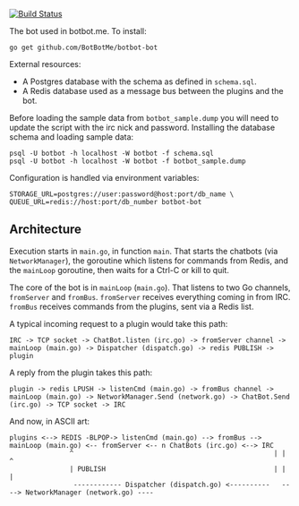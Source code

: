 [![Build Status](https://travis-ci.org/BotBotMe/botbot-bot.png)](https://travis-ci.org/BotBotMe/botbot-bot)

The bot used in botbot.me. To install:

    go get github.com/BotBotMe/botbot-bot

External resources:

* A Postgres database with the schema as defined in `schema.sql`.
* A Redis database used as a message bus between the plugins and the bot.

Before loading the sample data from `botbot_sample.dump` you will need to update the script with the irc nick and password.
Installing the database schema and loading sample data:

    psql -U botbot -h localhost -W botbot -f schema.sql
    psql -U botbot -h localhost -W botbot -f botbot_sample.dump

Configuration is handled via environment variables:

    STORAGE_URL=postgres://user:password@host:port/db_name \
    QUEUE_URL=redis://host:port/db_number botbot-bot

## Architecture

Execution starts in `main.go`, in function `main`. That starts the chatbots (via `NetworkManager`), the goroutine which listens for commands from Redis, and the `mainLoop` goroutine, then waits for a Ctrl-C or kill to quit.

The core of the bot is in `mainLoop` (`main.go`). That listens to two Go channels, `fromServer` and `fromBus`. `fromServer` receives everything coming in from IRC. `fromBus` receives commands from the plugins, sent via a Redis list.

A typical incoming request to a plugin would take this path:

```
IRC -> TCP socket -> ChatBot.listen (irc.go) -> fromServer channel -> mainLoop (main.go) -> Dispatcher (dispatch.go) -> redis PUBLISH -> plugin
```

A reply from the plugin takes this path:

```
plugin -> redis LPUSH -> listenCmd (main.go) -> fromBus channel -> mainLoop (main.go) -> NetworkManager.Send (network.go) -> ChatBot.Send (irc.go) -> TCP socket -> IRC
```

And now, in ASCII art:

```
plugins <--> REDIS -BLPOP-> listenCmd (main.go) --> fromBus --> mainLoop (main.go) <-- fromServer <-- n ChatBots (irc.go) <--> IRC
               ^                                                  | |                                      ^
               | PUBLISH                                          | |                                      |
                ------------ Dispatcher (dispatch.go) <----------   ----> NetworkManager (network.go) ----
```
